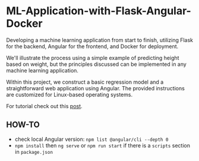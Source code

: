 # ML-Application-with-Flask-Angular-Docker
Developing a machine learning application from start to finish, utilizing Flask for the backend, Angular for the frontend, and Docker for deployment. 

We'll illustrate the process using a simple example of predicting height based on weight, but the principles discussed can be implemented in any machine learning application.

Within this project, we construct a basic regression model and a straightforward web application using Angular. The provided instructions are customized for Linux-based operating systems. 

For tutorial check out this [post](https://medium.com/@mehdi.mka/building-and-deploying-an-end-to-end-machine-learning-application-with-flask-angular-and-docker-259b96dc8c8a).


## HOW-TO

- check local Angular version: `npm list @angular/cli --depth 0`
- `npm install` then `ng serve` or `npm run start` if there is a `scripts` section in `package.json`
